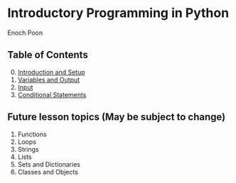 # Introductory Programming in Python

Enoch Poon

## Table of Contents

0. [Introduction and Setup](00_setup/README.md)
1. [Variables and Output](01_intro/README.md)
2. [Input](02_input/README.md)
3. [Conditional Statements](03_if/README.md)


## Future lesson topics (May be subject to change)

1. Functions
2. Loops
3. Strings
4. Lists
5. Sets and Dictionaries
6. Classes and Objects

